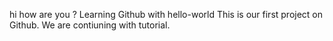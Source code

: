  hi how are you ?
Learning Github with hello-world
This is our first project on Github.
We are contiuning with tutorial.
